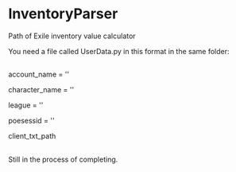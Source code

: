 # InventoryParser
Path of Exile inventory value calculator

You need a file called UserData.py in this format in the same folder:

##

account_name = ''

character_name = ''

league = ''

poesessid = ''

client_txt_path

##

Still in the process of completing.

